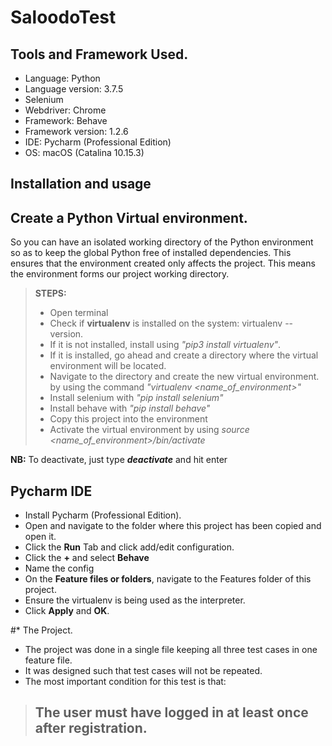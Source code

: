 # SaloodoTest

## Tools and Framework Used.
* Language: Python
* Language version: 3.7.5
* Selenium
* Webdriver: Chrome
* Framework: Behave
* Framework version: 1.2.6
* IDE: Pycharm (Professional Edition)
* OS: macOS (Catalina 10.15.3)

## Installation and usage
## Create a Python Virtual environment.
So you can have an isolated working directory of the Python environment so
as to keep the global Python free of installed dependencies. This ensures 
that the environment created only affects the project. This means the 
environment forms our project working directory.
> **STEPS:**
> * Open terminal
> * Check if **virtualenv** is installed on the system: virtualenv --version.
> * If it is not installed, install using _"pip3 install virtualenv"_.
> * If it is installed, go ahead and create a directory where the virtual
> environment will be located.
> * Navigate to the directory and create the new virtual environment. 
>by using the command _"virtualenv <name_of_environment>"_
> * Install selenium with _"pip install selenium"_
> * Install behave with _"pip install behave"_
> * Copy this project into the environment
> * Activate the virtual environment by using 
>_source <name_of_environment>/bin/activate_

**NB:** To deactivate, just type _**deactivate**_ and hit enter

## Pycharm IDE
* Install Pycharm (Professional Edition).
* Open and navigate to the folder where this project has been copied 
and open it.
* Click the **Run** Tab and click add/edit configuration.
* Click the **+** and select **Behave**
* Name the config
* On the **Feature files or folders**, navigate to the Features folder of 
this project.
* Ensure the virtualenv is being used as the interpreter.
* Click **Apply** and **OK**.

#* The Project.

* The project was done in a single file keeping all three test cases in
one feature file.
* It was designed such that test cases will not be repeated.
* The most important condition for this test is that:
>## The user must have logged in at least once after registration.  